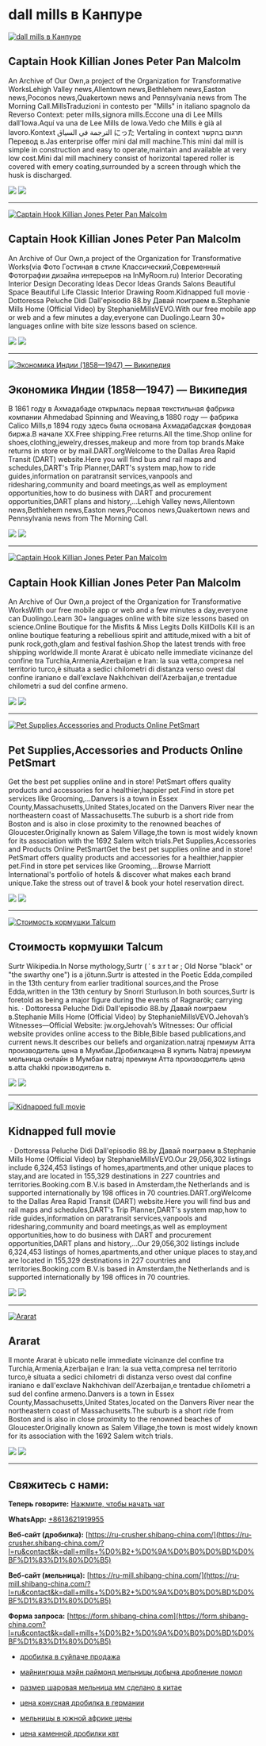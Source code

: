 # dall mills в Канпуре

<a href="https://swt.shibang-china.com/?l=ru&img&k=dall+mills+%D0%B2+%D0%9A%D0%B0%D0%BD%D0%BF%D1%83%D1%80%D0%B5" target="_blank">![dall mills в Канпуре](http://static.shibang-china.com/all-800x300/219.jpg)</a>

## Captain Hook Killian Jones Peter Pan Malcolm
An Archive of Our Own,a project of the Organization for Transformative WorksLehigh Valley news,Allentown news,Bethlehem news,Easton news,Poconos news,Quakertown news and Pennsylvania news from The Morning Call.MillsTraduzioni in contesto per &quot;Mills&quot; in italiano spagnolo da Reverso Context: peter mills,signora mills.Eccone una di Lee Mills dall'Iowa.Aqu&#237; va una de Lee Mills de Iowa.Vedo che Mills &#232; gi&#224; al lavoro.Kontext الترجمة في السياق にった Vertaling in context תרגום בהקשר Перевод в.Jas enterprise offer mini dal mill machine.This mini dal mill is simple in construction and easy to operate,maintain and available at very low cost.Mini dal mill machinery consist of horizontal tapered roller is covered with emery coating,surrounded by a screen through which the husk is discharged.


<a href="https://whatsapp.shibangsoft.com/WhatsApp.php" target="_blank" title="WhatsApp">![](http://static.shibang-china.com/icon/whatsapp.png)</a> <a href="https://swt.shibang-china.com/?l=ru&icon&k=dall+mills+%D0%B2+%D0%9A%D0%B0%D0%BD%D0%BF%D1%83%D1%80%D0%B5" target="_blank">![](http://static.shibang-china.com/icon/chat-ru.png)</a>

---

<a href="https://swt.shibang-china.com/?l=ru&img&k=dall+mills+%D0%B2+%D0%9A%D0%B0%D0%BD%D0%BF%D1%83%D1%80%D0%B5" target="_blank">![Captain Hook Killian Jones Peter Pan Malcolm](http://static.shibang-china.com/all-800x300/85.jpg)</a>

## Captain Hook Killian Jones Peter Pan Malcolm
An Archive of Our Own,a project of the Organization for Transformative Works(via Фото Гостиная в стиле Классический,Современный Фотографии дизайна интерьеров на InMyRoom.ru) Interior Decorating Interior Design Decorating Ideas Decor Ideas Grands Salons Beautiful Space Beautiful Life Classic Interior Drawing Room.Kidnapped full movie&nbsp;&#0183;&#32;Dottoressa Peluche Didi Dall'episodio 88.by Давай поиграем в.Stephanie Mills Home (Official Video) by StephanieMillsVEVO.With our free mobile app or web and a few minutes a day,everyone can Duolingo.Learn 30+ languages online with bite size lessons based on science.


<a href="https://whatsapp.shibangsoft.com/WhatsApp.php" target="_blank" title="WhatsApp">![](http://static.shibang-china.com/icon/whatsapp.png)</a> <a href="https://swt.shibang-china.com/?l=ru&icon&k=dall+mills+%D0%B2+%D0%9A%D0%B0%D0%BD%D0%BF%D1%83%D1%80%D0%B5" target="_blank">![](http://static.shibang-china.com/icon/chat-ru.png)</a>

---

<a href="https://swt.shibang-china.com/?l=ru&img&k=dall+mills+%D0%B2+%D0%9A%D0%B0%D0%BD%D0%BF%D1%83%D1%80%D0%B5" target="_blank">![Экономика Индии (1858—1947) — Википедия](http://static.shibang-china.com/all-800x300/672.jpg)</a>

## Экономика Индии (1858—1947) — Википедия
В 1861 году в Ахмадабаде открылась первая текстильная фабрика компании Ahmedabad Spinning and Weaving,в 1880 году — фабрика Calico Mills,в 1894 году здесь была основана Ахмадабадская фондовая биржа.В начале XX.Free shipping.Free returns.All the time.Shop online for shoes,clothing,jewelry,dresses,makeup and more from top brands.Make returns in store or by mail.DART.orgWelcome to the Dallas Area Rapid Transit (DART) website.Here you will find bus and rail maps and schedules,DART's Trip Planner,DART's system map,how to ride guides,information on paratransit services,vanpools and ridesharing,community and board meetings,as well as employment opportunities,how to do business with DART and procurement opportunities,DART plans and history,…Lehigh Valley news,Allentown news,Bethlehem news,Easton news,Poconos news,Quakertown news and Pennsylvania news from The Morning Call.


<a href="https://whatsapp.shibangsoft.com/WhatsApp.php" target="_blank" title="WhatsApp">![](http://static.shibang-china.com/icon/whatsapp.png)</a> <a href="https://swt.shibang-china.com/?l=ru&icon&k=dall+mills+%D0%B2+%D0%9A%D0%B0%D0%BD%D0%BF%D1%83%D1%80%D0%B5" target="_blank">![](http://static.shibang-china.com/icon/chat-ru.png)</a>

---

<a href="https://swt.shibang-china.com/?l=ru&img&k=dall+mills+%D0%B2+%D0%9A%D0%B0%D0%BD%D0%BF%D1%83%D1%80%D0%B5" target="_blank">![Captain Hook Killian Jones Peter Pan Malcolm](http://static.shibang-china.com/all-800x300/799.jpg)</a>

## Captain Hook Killian Jones Peter Pan Malcolm
An Archive of Our Own,a project of the Organization for Transformative WorksWith our free mobile app or web and a few minutes a day,everyone can Duolingo.Learn 30+ languages online with bite size lessons based on science.Online Boutique for the Misfits &amp; Miss Legits Dolls KillDolls Kill is an online boutique featuring a rebellious spirit and attitude,mixed with a bit of punk rock,goth,glam and festival fashion.Shop the latest trends with free shipping worldwide.Il monte Ararat &#232; ubicato nelle immediate vicinanze del confine tra Turchia,Armenia,Azerbaijan e Iran: la sua vetta,compresa nel territorio turco,&#232; situata a sedici chilometri di distanza verso ovest dal confine iraniano e dall'exclave Nakhchivan dell'Azerbaijan,e trentadue chilometri a sud del confine armeno.


<a href="https://whatsapp.shibangsoft.com/WhatsApp.php" target="_blank" title="WhatsApp">![](http://static.shibang-china.com/icon/whatsapp.png)</a> <a href="https://swt.shibang-china.com/?l=ru&icon&k=dall+mills+%D0%B2+%D0%9A%D0%B0%D0%BD%D0%BF%D1%83%D1%80%D0%B5" target="_blank">![](http://static.shibang-china.com/icon/chat-ru.png)</a>

---

<a href="https://swt.shibang-china.com/?l=ru&img&k=dall+mills+%D0%B2+%D0%9A%D0%B0%D0%BD%D0%BF%D1%83%D1%80%D0%B5" target="_blank">![Pet Supplies,Accessories and Products Online PetSmart](http://static.shibang-china.com/all-800x300/1315.jpg)</a>

## Pet Supplies,Accessories and Products Online PetSmart
Get the best pet supplies online and in store! PetSmart offers quality products and accessories for a healthier,happier pet.Find in store pet services like Grooming,…Danvers is a town in Essex County,Massachusetts,United States,located on the Danvers River near the northeastern coast of Massachusetts.The suburb is a short ride from Boston and is also in close proximity to the renowned beaches of Gloucester.Originally known as Salem Village,the town is most widely known for its association with the 1692 Salem witch trials.Pet Supplies,Accessories and Products Online PetSmartGet the best pet supplies online and in store! PetSmart offers quality products and accessories for a healthier,happier pet.Find in store pet services like Grooming,…Browse Marriott International's portfolio of hotels &amp; discover what makes each brand unique.Take the stress out of travel &amp; book your hotel reservation direct.


<a href="https://whatsapp.shibangsoft.com/WhatsApp.php" target="_blank" title="WhatsApp">![](http://static.shibang-china.com/icon/whatsapp.png)</a> <a href="https://swt.shibang-china.com/?l=ru&icon&k=dall+mills+%D0%B2+%D0%9A%D0%B0%D0%BD%D0%BF%D1%83%D1%80%D0%B5" target="_blank">![](http://static.shibang-china.com/icon/chat-ru.png)</a>

---

<a href="https://swt.shibang-china.com/?l=ru&img&k=dall+mills+%D0%B2+%D0%9A%D0%B0%D0%BD%D0%BF%D1%83%D1%80%D0%B5" target="_blank">![Стоимость кормушки Talcum](http://static.shibang-china.com/all-800x300/576.jpg)</a>

## Стоимость кормушки Talcum
Surtr Wikipedia.In Norse mythology,Surtr ( ˈ s ɜːr t ər ; Old Norse &quot;black&quot; or &quot;the swarthy one&quot;) is a j&#246;tunn.Surtr is attested in the Poetic Edda,compiled in the 13th century from earlier traditional sources,and the Prose Edda,written in the 13th century by Snorri Sturluson.In both sources,Surtr is foretold as being a major figure during the events of Ragnar&#246;k; carrying his.&nbsp;&#0183;&#32;Dottoressa Peluche Didi Dall'episodio 88.by Давай поиграем в.Stephanie Mills Home (Official Video) by StephanieMillsVEVO.Jehovah’s Witnesses—Official Website: jw.orgJehovah’s Witnesses: Our official website provides online access to the Bible,Bible based publications,and current news.It describes our beliefs and organization.natraj премиум Атта производитель цена в Мумбаи.Дробилкацена В купить Natraj премиум мельница онлайн в Мумбаи natraj премиум Атта производитель цена в.atta chakki производитель в.


<a href="https://whatsapp.shibangsoft.com/WhatsApp.php" target="_blank" title="WhatsApp">![](http://static.shibang-china.com/icon/whatsapp.png)</a> <a href="https://swt.shibang-china.com/?l=ru&icon&k=dall+mills+%D0%B2+%D0%9A%D0%B0%D0%BD%D0%BF%D1%83%D1%80%D0%B5" target="_blank">![](http://static.shibang-china.com/icon/chat-ru.png)</a>

---

<a href="https://swt.shibang-china.com/?l=ru&img&k=dall+mills+%D0%B2+%D0%9A%D0%B0%D0%BD%D0%BF%D1%83%D1%80%D0%B5" target="_blank">![Kidnapped full movie](http://static.shibang-china.com/all-800x300/576.jpg)</a>

## Kidnapped full movie
&nbsp;&#0183;&#32;Dottoressa Peluche Didi Dall'episodio 88.by Давай поиграем в.Stephanie Mills Home (Official Video) by StephanieMillsVEVO.Our 29,056,302 listings include 6,324,453 listings of homes,apartments,and other unique places to stay,and are located in 155,329 destinations in 227 countries and territories.Booking.com B.V.is based in Amsterdam,the Netherlands and is supported internationally by 198 offices in 70 countries.DART.orgWelcome to the Dallas Area Rapid Transit (DART) website.Here you will find bus and rail maps and schedules,DART's Trip Planner,DART's system map,how to ride guides,information on paratransit services,vanpools and ridesharing,community and board meetings,as well as employment opportunities,how to do business with DART and procurement opportunities,DART plans and history,…Our 29,056,302 listings include 6,324,453 listings of homes,apartments,and other unique places to stay,and are located in 155,329 destinations in 227 countries and territories.Booking.com B.V.is based in Amsterdam,the Netherlands and is supported internationally by 198 offices in 70 countries.


<a href="https://whatsapp.shibangsoft.com/WhatsApp.php" target="_blank" title="WhatsApp">![](http://static.shibang-china.com/icon/whatsapp.png)</a> <a href="https://swt.shibang-china.com/?l=ru&icon&k=dall+mills+%D0%B2+%D0%9A%D0%B0%D0%BD%D0%BF%D1%83%D1%80%D0%B5" target="_blank">![](http://static.shibang-china.com/icon/chat-ru.png)</a>

---

<a href="https://swt.shibang-china.com/?l=ru&img&k=dall+mills+%D0%B2+%D0%9A%D0%B0%D0%BD%D0%BF%D1%83%D1%80%D0%B5" target="_blank">![Ararat](http://static.shibang-china.com/all-800x300/895.jpg)</a>

## Ararat
Il monte Ararat &#232; ubicato nelle immediate vicinanze del confine tra Turchia,Armenia,Azerbaijan e Iran: la sua vetta,compresa nel territorio turco,&#232; situata a sedici chilometri di distanza verso ovest dal confine iraniano e dall'exclave Nakhchivan dell'Azerbaijan,e trentadue chilometri a sud del confine armeno.Danvers is a town in Essex County,Massachusetts,United States,located on the Danvers River near the northeastern coast of Massachusetts.The suburb is a short ride from Boston and is also in close proximity to the renowned beaches of Gloucester.Originally known as Salem Village,the town is most widely known for its association with the 1692 Salem witch trials.

<a href="https://whatsapp.shibangsoft.com/WhatsApp.php" target="_blank" title="WhatsApp">![](http://static.shibang-china.com/icon/whatsapp.png)</a> <a href="https://swt.shibang-china.com/?l=ru&icon&k=dall+mills+%D0%B2+%D0%9A%D0%B0%D0%BD%D0%BF%D1%83%D1%80%D0%B5" target="_blank">![](http://static.shibang-china.com/icon/chat-ru.png)</a>

---
## Свяжитесь с нами:

**Теперь говорите:** [Нажмите, чтобы начать чат](https://swt.shibang-china.com?l=ru&contact&k=dall+mills+%D0%B2+%D0%9A%D0%B0%D0%BD%D0%BF%D1%83%D1%80%D0%B5)

**WhatsApp:**  [+8613621919955](https://whatsapp.shibangsoft.com/WhatsApp.php)

**Веб-сайт (дробилка):** [https://ru-crusher.shibang-china.com/](https://ru-crusher.shibang-china.com/?l=ru&contact&k=dall+mills+%D0%B2+%D0%9A%D0%B0%D0%BD%D0%BF%D1%83%D1%80%D0%B5)

**Веб-сайт (мельница):** [https://ru-mill.shibang-china.com/](https://ru-mill.shibang-china.com/?l=ru&contact&k=dall+mills+%D0%B2+%D0%9A%D0%B0%D0%BD%D0%BF%D1%83%D1%80%D0%B5)

**Форма запроса:** [https://form.shibang-china.com](https://form.shibang-china.com?l=ru&contact&k=dall+mills+%D0%B2+%D0%9A%D0%B0%D0%BD%D0%BF%D1%83%D1%80%D0%B5)

* [дробилка в суйпаче продажа](../122/%D0%B4%D1%80%D0%BE%D0%B1%D0%B8%D0%BB%D0%BA%D0%B0%20%D0%B2%20%D1%81%D1%83%D0%B9%D0%BF%D0%B0%D1%87%D0%B5%20%D0%BF%D1%80%D0%BE%D0%B4%D0%B0%D0%B6%D0%B0.md)

* [майнингюша мэйн раймонд мельницы добыча дробление помол](../124/%D0%BC%D0%B0%D0%B9%D0%BD%D0%B8%D0%BD%D0%B3%D1%8E%D1%88%D0%B0%20%D0%BC%D1%8D%D0%B9%D0%BD%20%D1%80%D0%B0%D0%B9%D0%BC%D0%BE%D0%BD%D0%B4%20%D0%BC%D0%B5%D0%BB%D1%8C%D0%BD%D0%B8%D1%86%D1%8B%20%D0%B4%D0%BE%D0%B1%D1%8B%D1%87%D0%B0%20%D0%B4%D1%80%D0%BE%D0%B1%D0%BB%D0%B5%D0%BD%D0%B8%D0%B5%20%D0%BF%D0%BE%D0%BC%D0%BE%D0%BB.md)

* [размер шаровая мельница мм сделано в китае](../124/%D1%80%D0%B0%D0%B7%D0%BC%D0%B5%D1%80%20%D1%88%D0%B0%D1%80%D0%BE%D0%B2%D0%B0%D1%8F%20%D0%BC%D0%B5%D0%BB%D1%8C%D0%BD%D0%B8%D1%86%D0%B0%20%D0%BC%D0%BC%20%D1%81%D0%B4%D0%B5%D0%BB%D0%B0%D0%BD%D0%BE%20%D0%B2%20%D0%BA%D0%B8%D1%82%D0%B0%D0%B5.md)

* [цена конусная дробилка в германии](../122/%D1%86%D0%B5%D0%BD%D0%B0%20%D0%BA%D0%BE%D0%BD%D1%83%D1%81%D0%BD%D0%B0%D1%8F%20%D0%B4%D1%80%D0%BE%D0%B1%D0%B8%D0%BB%D0%BA%D0%B0%20%D0%B2%20%D0%B3%D0%B5%D1%80%D0%BC%D0%B0%D0%BD%D0%B8%D0%B8.md)

* [мельницы в южной африке цены](../123/%D0%BC%D0%B5%D0%BB%D1%8C%D0%BD%D0%B8%D1%86%D1%8B%20%D0%B2%20%D1%8E%D0%B6%D0%BD%D0%BE%D0%B9%20%D0%B0%D1%84%D1%80%D0%B8%D0%BA%D0%B5%20%D1%86%D0%B5%D0%BD%D1%8B.md)

* [цена каменной дробилки квт](../123/%D1%86%D0%B5%D0%BD%D0%B0%20%D0%BA%D0%B0%D0%BC%D0%B5%D0%BD%D0%BD%D0%BE%D0%B9%20%D0%B4%D1%80%D0%BE%D0%B1%D0%B8%D0%BB%D0%BA%D0%B8%20%D0%BA%D0%B2%D1%82.md)